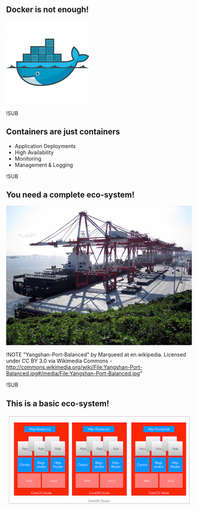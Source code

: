 ## Docker is not enough!

![logo](images/docker.jpg) 

!SUB
##  Containers are just containers
* Application Deployments
* High Availability
* Monitoring
* Management & Logging

!SUB
##  You need a complete eco-system!
![port](images/container-port.jpg) 

!NOTE 
"Yangshan-Port-Balanced" by Marqueed at en.wikipedia. Licensed under CC BY 3.0 via Wikimedia Commons - http://commons.wikimedia.org/wiki/File:Yangshan-Port-Balanced.jpg#/media/File:Yangshan-Port-Balanced.jpg"


!SUB 
## This is a basic eco-system!
![architecture](images/coreos-vagrant-cluster.png)

